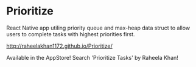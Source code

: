 # Prioritize
React Native app utiling priority queue and max-heap data struct to allow users to complete tasks with highest priorities first.

http://raheelakhan1172.github.io/Prioritize/

Available in the AppStore! Search 'Prioritize Tasks' by Raheela Khan! 
